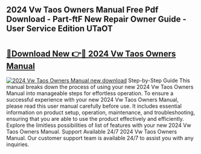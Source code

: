## 2024 Vw Taos Owners Manual Free Pdf Download - Part-ftF New Repair Owner Guide - User Service Edition UTaOT

# <h2><a href="http://bc2024.oget.top/?id=2024+Vw+Taos+Owners+Manual">🔗Download New 👉🔴 2024 Vw Taos Owners Manual</a></h2>

[![2024 Vw Taos Owners Manual new download](https://i.imgur.com/5g1atiW.png)](http://bc2024.oget.top/?id=2024+Vw+Taos+Owners+Manual)
Step-by-Step Guide This manual breaks down the process of using your new 2024 Vw Taos Owners Manual into manageable steps for effortless operation. To ensure a successful experience with your new 2024 Vw Taos Owners Manual, please read this user manual carefully before use. It includes essential information on product setup, operation, maintenance, and troubleshooting, ensuring that you are able to use the product effectively and efficiently. Explore the limitless possibilities of list of features with your new 2024 Vw Taos Owners Manual. Support Available 24/7 2024 Vw Taos Owners Manual. Our customer support team is available 24/7 to assist you with any inquiries.
